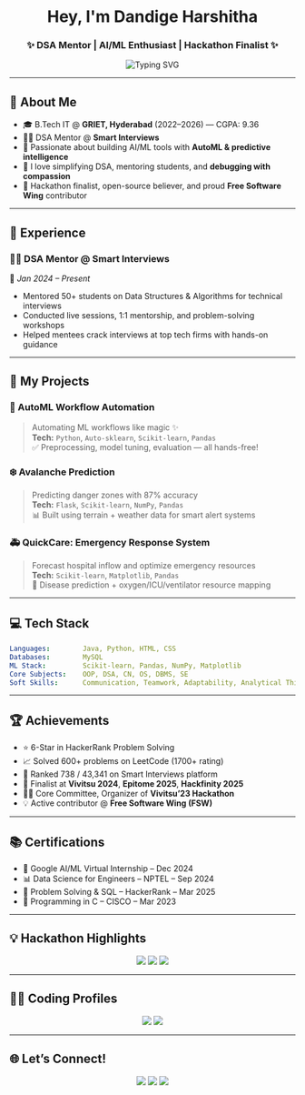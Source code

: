 <h1 align="center"> Hey, I'm Dandige Harshitha </h1>
<h3 align="center">✨ DSA Mentor | AI/ML Enthusiast | Hackathon Finalist ✨</h3>

<p align="center">
  <img src="https://readme-typing-svg.demolab.com/?font=Fira+Code&pause=1000&color=F06292&center=true&vCenter=true&width=435&lines=Code.+Create.+Conquer.;ML+Models+With+Style.;600%2B+Leetcode+Solutions+%F0%9F%93%96;Hackathons+%7C+Mentoring+%7C+Dreaming+Big" alt="Typing SVG" />
</p>

---

## 🌟 About Me

- 🎓 B.Tech IT @ **GRIET, Hyderabad** (2022–2026) — CGPA: 9.36  
- 👩‍🏫 DSA Mentor @ **Smart Interviews**  
- 🤖 Passionate about building AI/ML tools with **AutoML & predictive intelligence**  
- 💬 I love simplifying DSA, mentoring students, and **debugging with compassion**  
- 💃 Hackathon finalist, open-source believer, and proud **Free Software Wing** contributor  

---

## 💼 Experience

### 👩‍🏫 DSA Mentor @ Smart Interviews  
📍 *Jan 2024 – Present*  
- Mentored 50+ students on Data Structures & Algorithms for technical interviews  
- Conducted live sessions, 1:1 mentorship, and problem-solving workshops  
- Helped mentees crack interviews at top tech firms with hands-on guidance

---

## 🚀 My Projects

### 🔮 AutoML Workflow Automation
> Automating ML workflows like magic ✨  
**Tech:** `Python`, `Auto-sklearn`, `Scikit-learn`, `Pandas`  
✅ Preprocessing, model tuning, evaluation — all hands-free!

### ❄️ Avalanche Prediction
> Predicting danger zones with 87% accuracy  
**Tech:** `Flask`, `Scikit-learn`, `NumPy`, `Pandas`  
📊 Built using terrain + weather data for smart alert systems

### 🚑 QuickCare: Emergency Response System
> Forecast hospital inflow and optimize emergency resources  
**Tech:** `Scikit-learn`, `Matplotlib`, `Pandas`  
🧠 Disease prediction + oxygen/ICU/ventilator resource mapping

---

## 💻 Tech Stack

```yaml
Languages:        Java, Python, HTML, CSS
Databases:        MySQL
ML Stack:         Scikit-learn, Pandas, NumPy, Matplotlib
Core Subjects:    OOP, DSA, CN, OS, DBMS, SE
Soft Skills:      Communication, Teamwork, Adaptability, Analytical Thinking
```

---

## 🏆 Achievements

- ⭐ 6-Star in HackerRank Problem Solving  
- 📈 Solved 600+ problems on LeetCode (1700+ rating)  
- 🥇 Ranked 738 / 43,341 on Smart Interviews platform  
- 🏁 Finalist at **Vivitsu 2024**, **Epitome 2025**, **Hackfinity 2025**  
- 🧑‍💼 Core Committee, Organizer of **Vivitsu’23 Hackathon**  
- 💡 Active contributor @ **Free Software Wing (FSW)**  

---

## 📚 Certifications

- 🧠 Google AI/ML Virtual Internship – Dec 2024  
- 📊 Data Science for Engineers – NPTEL – Sep 2024  
- 🏅 Problem Solving & SQL – HackerRank – Mar 2025  
- 💾 Programming in C – CISCO – Mar 2023  

---

## 💡 Hackathon Highlights

<p align="center">
  <img src="https://img.shields.io/badge/Vivitsu%202024-Finalist-f06292?style=for-the-badge">
  <img src="https://img.shields.io/badge/Epitome%202025-Finalist-f48fb1?style=for-the-badge">
  <img src="https://img.shields.io/badge/Hackfinity%202025-Finalist-fce4ec?style=for-the-badge">
</p>

---

## 👩‍💻 Coding Profiles

<p align="center">
  <a href="https://leetcode.com"><img src="https://img.shields.io/badge/LeetCode-600%2B_Problems-orange?style=for-the-badge&logo=leetcode" /></a>
  <a href="https://www.hackerrank.com"><img src="https://img.shields.io/badge/HackerRank-6_Stars-brightgreen?style=for-the-badge&logo=hackerrank" /></a>
</p>

---

## 🌐 Let’s Connect!

<p align="center">
  <a href="mailto:harshithadandige01@gmail.com"><img src="https://img.shields.io/badge/Gmail-harshithadandige01%40gmail.com-D14836?style=for-the-badge&logo=gmail&logoColor=white"></a>
  <a href="https://github.com/YourGitHubUsernameHere"><img src="https://img.shields.io/badge/GitHub-DandigeHarshitha-181717?style=for-the-badge&logo=github&logoColor=white"></a>
  <a href="https://www.linkedin.com/in/YourLinkedInUsernameHere"><img src="https://img.shields.io/badge/LinkedIn-Connect-blue?style=for-the-badge&logo=linkedin&logoColor=white"></a>
</p>

